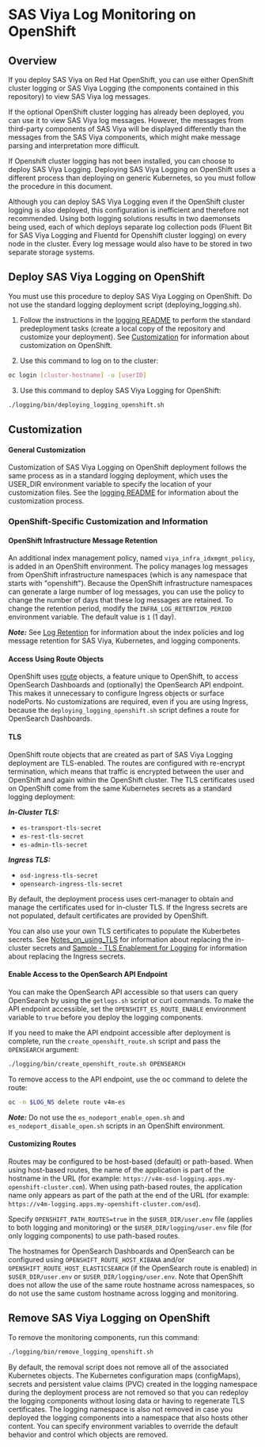 # SAS Viya Log Monitoring on OpenShift

## Overview

If you deploy SAS Viya on Red Hat OpenShift, you can use either OpenShift
cluster logging or SAS Viya Logging (the components contained in this
repository) to view SAS Viya log messages.

If the optional OpenShift cluster logging has already been deployed, you can use
it to view SAS Viya log messages. However, the messages from third-party components
of SAS Viya will be displayed differently than the messages from the SAS Viya components,
which might make message parsing and interpretation more difficult.

If Openshift cluster logging has not been installed, you can choose to deploy
SAS Viya Logging. Deploying SAS Viya Logging on
OpenShift uses a different process than deploying on generic Kubernetes, so you
must follow the procedure in this document.

Although you can deploy SAS Viya Logging even if the OpenShift
cluster logging is also deployed, this configuration is inefficient and
therefore not recommended. Using both logging solutions results in two
daemonsets being used, each of which deploys separate log collection pods
(Fluent Bit for SAS Viya Logging and Fluentd for Openshift cluster logging)
on every node in the cluster. Every log message would also have to be stored
in two separate storage systems.

## Deploy SAS Viya Logging on OpenShift

You must use this procedure to deploy SAS Viya Logging on OpenShift. Do not use
the standard logging deployment script (deploying_logging.sh).

1. Follow the instructions in the [logging README](../README.md#l_pre_dep) to
perform the standard predeployment tasks (create a local copy of the
repository and customize your deployment). See [Customization](#l_os_cust)
for information about customization on OpenShift.

2. Use this command to log on to the cluster:

```bash
oc login [cluster-hostname] -u [userID]
```

3. Use this command to deploy SAS Viya Logging for OpenShift:

```bash
./logging/bin/deploying_logging_openshift.sh
```

## <a name="l_os_cust"></a>Customization

#### General Customization

Customization of SAS Viya Logging on OpenShift deployment follows the same
process as in a standard logging deployment, which uses the USER_DIR
environment variable to specify the location of your customization files.
See the [logging README](../logging/README.md#log_custom) for information
about the customization process.

### OpenShift-Specific Customization and Information

#### OpenShift Infrastructure Message Retention

An additional index management policy, named `viya_infra_idxmgmt_policy`, is added
in an OpenShift environment. The policy manages log messages from OpenShift
infrastructure namespaces (which is any namespace that starts with "openshift").
Because the OpenShift infrastructure namespaces can generate a large number of
log messages, you can use the policy to change the number of days that these
log messages are retained. To change the retention period, modify the
`INFRA_LOG_RETENTION_PERIOD` environment variable. The default value is `1` (1 day).

***Note:*** See [Log Retention](Log_Retention.md) for information
about the index policies and log message retention for SAS Viya, Kubernetes,
and logging components.

#### Access Using Route Objects

OpenShift uses [route](https://docs.openshift.com/enterprise/3.0/architecture/core_concepts/routes.html)
objects, a feature unique to OpenShift, to access OpenSearch Dashboards and (optionally) the
OpenSearch API endpoint. This makes it unnecessary to configure Ingress
objects or surface nodePorts. No customizations are required, even if you are
using Ingress, because the `deploying_logging_openshift.sh` script defines
a route for OpenSearch Dashboards.

#### TLS

OpenShift route objects that are created as part of SAS Viya Logging
deployment are TLS-enabled. The routes are configured
with re-encrypt termination, which means that traffic is encrypted between the user
and OpenShift and again within the OpenShift cluster. The TLS certificates used on
OpenShift come from the same Kubernetes secrets as a standard logging deployment:

***In-Cluster TLS:***

- `es-transport-tls-secret`
- `es-rest-tls-secret`
- `es-admin-tls-secret`

***Ingress TLS:***

- `osd-ingress-tls-secret`
- `opensearch-ingress-tls-secret`

By default, the deployment process uses cert-manager to obtain and manage the
certificates used for in-cluster TLS. If the Ingress secrets are not populated,
default certificates are provided by OpenShift.

You can also use your own TLS certificates to populate the Kuberbetes secrets.
See [Notes_on_using_TLS](Notes_on_using_TLS.md) for information about replacing
the in-cluster secrets and [Sample - TLS Enablement for Logging](../samples/tls/logging/README.md)
for information about replacing the Ingress secrets.

#### Enable Access to the OpenSearch API Endpoint

You can make the OpenSearch API accessible so that users can query OpenSearch
by using the `getlogs.sh` script or curl commands. To make the API endpoint
accessible, set the `OPENSHIFT_ES_ROUTE_ENABLE` environment variable to `true` before
you deploy the logging components.

If you need to make the API endpoint accessible after deployment is complete, run
the `create_openshift_route.sh` script and pass the `OPENSEARCH` argument:

```bash
./logging/bin/create_openshift_route.sh OPENSEARCH
```

To remove access to the API endpoint, use the oc command to delete the route:

```bash
oc -n $LOG_NS delete route v4m-es
```

***Note:*** Do not use the `es_nodeport_enable_open.sh` and `es_nodeport_disable_open.sh` scripts
in an OpenShift environment.

#### Customizing Routes

Routes may be configured to be host-based (default) or path-based. When
using host-based routes, the name of the application is part of the hostname
in the URL (for example:
`https://v4m-osd-logging.apps.my-openshift-cluster.com`).
When using path-based routes, the application name only appears as part of the
path at the end of the URL (for example:
`https://v4m-logging.apps.my-openshift-cluster.com/osd`).

Specify `OPENSHIFT_PATH_ROUTES=true` in the `$USER_DIR/user.env` file
(applies to both logging and monitoring) or the `$USER_DIR/logging/user.env`
file (for only logging components) to use path-based routes.

The hostnames for OpenSearch Dashboards and OpenSearch can be configured using
`OPENSHIFT_ROUTE_HOST_KIBANA` and/or `OPENSHIFT_ROUTE_HOST_ELASTICSEARCH`
(if the OpenSearch route is enabled) in `$USER_DIR/user.env` or
`$USER_DIR/logging/user.env`. Note that OpenShift does not allow the use
of the same route hostname across namespaces, so do not use the same custom
hostname across logging and monitoring.

## Remove SAS Viya Logging on OpenShift

To remove the monitoring components, run this command:

```bash
./logging/bin/remove_logging_openshift.sh
```

By default, the removal script does not remove all of the associated Kubernetes
objects. The Kubernetes configuration maps (configMaps), secrets and
persistent value claims (PVC) created in the logging namespace during the
deployment process are not removed so that you can redeploy the logging
components without losing data or having to regenerate TLS certificates. The
logging namespace is also not removed in case you deployed the logging
components into a namespace that also hosts other content. You can specify
environment variables to override the default behavior and control which
objects are removed.
